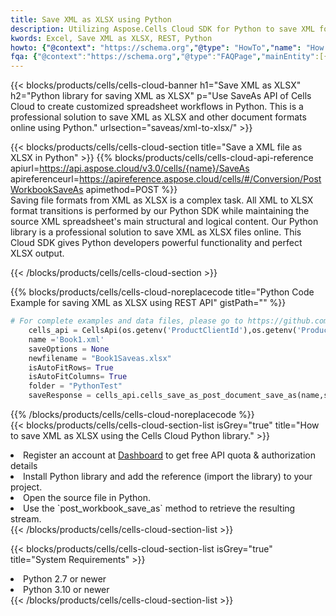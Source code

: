 ```yaml
---
title: Save XML as XLSX using Python 
description: Utilizing Aspose.Cells Cloud SDK for Python to save XML format file as XLSX format file. 
kwords: Excel, Save XML as XLSX, REST, Python
howto: {"@context": "https://schema.org","@type": "HowTo","name": "How to save XML as XLSX using the Cells Cloud Python library.","description": "How to save XML as XLSX using the Cells Cloud Python library.","image": {"@type": "ImageObject"},"url": "/python/saveas/xml-to-xlsx/","step": [{ "@type": "HowToStep","name": "How to save XML as XLSX using the Cells Cloud Python library. step 1", "image": {"@type": "ImageObject",},"url": "/python/saveas/xml-to-xlsx/","text": "Register an account at <a href='https://dashboard.aspose.cloud/'>Dashboard</a> to get free API quota & authorization details",},{ "@type": "HowToStep","name": "How to save XML as XLSX using the Cells Cloud Python library. step 1", "image": {"@type": "ImageObject",},"url": "/python/saveas/xml-to-xlsx/","text": "Install Python library and add the reference (import the library) to your project.",},{ "@type": "HowToStep","name": "How to save XML as XLSX using the Cells Cloud Python library. step 1", "image": {"@type": "ImageObject",},"url": "/python/saveas/xml-to-xlsx/","text": "Open the source file in Python.",},{ "@type": "HowToStep","name": "How to save XML as XLSX using the Cells Cloud Python library. step 1", "image": {"@type": "ImageObject",},"url": "/python/saveas/xml-to-xlsx/","text": "Use the `post_workbook_save_as` method to retrieve the resulting stream.",}, ],"supply": {"@type": "HowToSupply","name": "document"},"tool": [{"@type": "HowToTool","name": "PyCharm, Visual Studio Code, Sublime, Eclipse"},{"@type": "HowToTool","name": "Aspose Cells"}],"totalTime": "PT6M"}
fqa: {"@context":"https://schema.org","@type":"FAQPage","mainEntity":[{"@type":"Question","name":"Why save file as other formats file in C# using REST API?","acceptedAnswer":{"@type":"Answer","text":"Documents are encoded in many ways, and some files may be incompatible with the software you use. To open and read such files, just save them as appropriate file formats.<br/><ol><li>Install .NET SDK and add the reference (import the library) to your project.</li><li>Open the source file in C# using REST API.</li><li>Call the PostWorkbookSaveAsRequest() method, passing an output filename with required extension.</li><li>Get the result of save as a separate file.</li></ol>"}},{"@type":"Question","name":"What file formats can I save as with your C# library?","acceptedAnswer":{"@type":"Answer","text":"We support a variety of file formats for conversion using .NET library, including XLSX, Excel, xls , PDF, CSV, HTML, Markdown, XML, PNG, JPG, TIFF, Json, TXT and many more."}},{"@type":"Question","name":"What is the maximum allowed file size for conversion using this .NET library?","acceptedAnswer":{"@type":"Answer","text":"There are no file size limits for format conversions using .NET library."}}]}
---
```



{{< blocks/products/cells/cells-cloud-banner h1="Save XML as XLSX" h2="Python library for saving XML as XLSX" p="Use SaveAs API of Cells Cloud to create customized spreadsheet workflows in Python. This is a professional solution to save XML as XLSX and other document formats online using Python." urlsection="saveas/xml-to-xlsx/" >}}

{{< blocks/products/cells/cells-cloud-section  title="Save a XML file as XLSX in Python" >}}
{{% blocks/products/cells/cells-cloud-api-reference  apiurl=https://api.aspose.cloud/v3.0/cells/{name}/SaveAs  apireferenceurl=https://apireference.aspose.cloud/cells/#/Conversion/PostWorkbookSaveAs  apimethod=POST %}}
<br/>
Saving file formats from XML as XLSX is a complex task. All XML to XLSX format transitions is performed by our Python SDK while maintaining the source XML spreadsheet's main structural and logical content. Our Python library is a professional solution to save XML as XLSX files online. This Cloud SDK gives Python developers powerful functionality and perfect XLSX output.

{{< /blocks/products/cells/cells-cloud-section >}}

{{% blocks/products/cells/cells-cloud-noreplacecode title="Python Code Example for saving XML as XLSX using REST API" gistPath="" %}}
  
```python
# For complete examples and data files, please go to https://github.com/aspose-cells-cloud/aspose-cells-cloud-python/
    cells_api = CellsApi(os.getenv('ProductClientId'),os.getenv('ProductClientSecret'))
    name ='Book1.xml'    
    saveOptions = None
    newfilename = "Book1Saveas.xlsx"
    isAutoFitRows= True
    isAutoFitColumns= True
    folder = "PythonTest"
    saveResponse = cells_api.cells_save_as_post_document_save_as(name,save_options=saveOptions, newfilename=(folder +'/' + newfilename),folder=folder)
```
  
{{% /blocks/products/cells/cells-cloud-noreplacecode  %}}
<br/>
{{< blocks/products/cells/cells-cloud-section-list isGrey="true"  title="How to save XML as XLSX using the Cells Cloud Python library." >}}
<li>Register an account at <a href="https://dashboard.aspose.cloud/">Dashboard</a> to get free API quota & authorization details</li>
<li>Install Python library and add the reference (import the library) to your project.</li>
<li>Open the source file in Python.</li>
<li>Use the `post_workbook_save_as` method to retrieve the resulting stream.</li>
{{< /blocks/products/cells/cells-cloud-section-list >}}

{{< blocks/products/cells/cells-cloud-section-list isGrey="true"  title="System Requirements" >}}
<li>Python 2.7 or newer</li>
<li>Python 3.10 or newer</li>
{{< /blocks/products/cells/cells-cloud-section-list >}}

